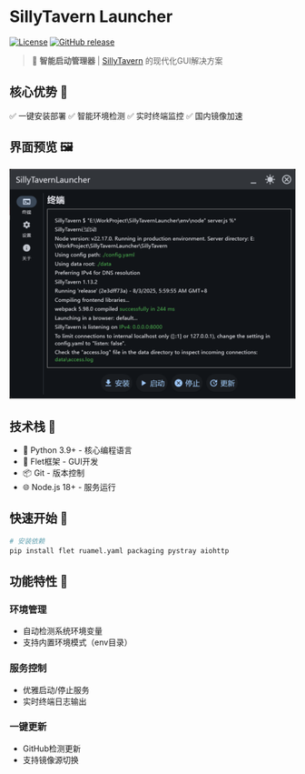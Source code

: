 # SillyTavern Launcher

[![License](https://img.shields.io/github/license/LingyeSoul/SillyTavernLauncher)](LICENSE) [![GitHub release](https://img.shields.io/github/v/release/LingyeSoul/SillyTavernLauncher)](https://github.com/LingyeSoul/SillyTavernLauncher/releases)

> 🧠 **智能启动管理器** | [SillyTavern](https://github.com/SillyTavern/SillyTavern) 的现代化GUI解决方案

## 核心优势 💎

✅ 一键安装部署
✅ 智能环境检测
✅ 实时终端监控
✅ 国内镜像加速

## 界面预览 🖼️

<div align="center">
  <img src="https://github.com/LingyeSoul/SillyTavernLauncher/raw/main/doc/main.png" alt="主界面" width="800"/>
</div>

## 技术栈 🧰

- 🐍 Python 3.9+ - 核心编程语言
- 🎨 Flet框架 - GUI开发
- 📦 Git - 版本控制
- 🌐 Node.js 18+ - 服务运行

## 快速开始 🚀

```bash
# 安装依赖
pip install flet ruamel.yaml packaging pystray aiohttp
```

## 功能特性 🌟

### 环境管理
- 自动检测系统环境变量
- 支持内置环境模式（env目录）

### 服务控制
- 优雅启动/停止服务
- 实时终端日志输出

### 一键更新
- GitHub检测更新
- 支持镜像源切换
